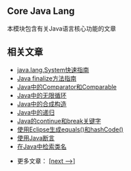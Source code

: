 ## Core Java Lang

本模块包含有关Java语言核心功能的文章

## 相关文章

+ [java.lang.System快速指南](docs/java.lang.System快速指南.md)
+ [Java finalize方法指南](docs/Java-finalize方法指南.md)
+ [Java中的Comparator和Comparable](docs/Java中的Comparator和Comparable.md)
+ [Java中的无限循环](docs/Java中的无限循环.md)
+ [Java中的合成构造](docs/Java中的合成构造.md)
+ [Java中的递归](docs/Java中的递归.md)
+ [Java的continue和break关键字](docs/Java的continue和break关键字.md)
+ [使用Eclipse生成equals()和hashCode()](docs/使用Eclipse生成equals()和hashCode().md)
+ [使用Java断言](../../cs/docs/java-lang/使用Java断言.md)
+ [在Java中检索类名](../../cs/docs/java-lang/在Java中检索类名.md)

- 更多文章： [[next -->]](../java-lang-2/README.md)